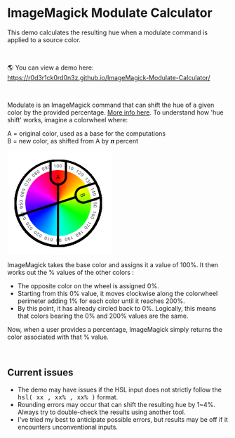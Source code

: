 # ImageMagick Modulate Calculator

This demo calculates the resulting hue when a modulate command is applied to a source color. 

<br/>
  
🌎 You can view a demo here: <br/>
https://r0d3r1ck0rd0n3z.github.io/ImageMagick-Modulate-Calculator/

<br/>

<p>
Modulate is an ImageMagick command that can shift the hue of a given color by the provided percentage. <a target='_blank' href='https://legacy.imagemagick.org/Usage/color_mods/#modulate_hue' title='Hue Modulation'>More info here</a>. To understand how 'hue shift' works, imagine a colorwheel where:</p>

<p>
  A = original color, used as a base for the computations<br/>
  B = new color, as shifted from A by 𝒏 percent
</p>

![colorwheel](colorwheel-example.png)

<p>
ImageMagick takes the base color and assigns it a value of 100%. It then works out the % values of the other colors :  
  <ul>
  <li>The opposite color on the wheel is assigned 0%.</li>
  <li>Starting from this 0% value, it moves clockwise along the colorwheel perimeter adding 1% for each color until it reaches 200%.</li>
  <li>By this point, it has already circled back to 0%. Logically, this means that colors bearing the 0% and 200% values are the same.</li>
</ul>

<p>
  Now, when a user provides a percentage, ImageMagick simply returns the color associated with that % value. 
</p>

<br/>

## Current issues

* The demo may have issues if the HSL input does not strictly follow the <tt>hsl( xx , xx% , xx% )</tt> format.
* Rounding errors may occur that can shift the resulting hue by 1~4%. Always try to double-check the results using another tool.
* I've tried my best to anticipate possible errors, but results may be off if it encounters unconventional inputs.
